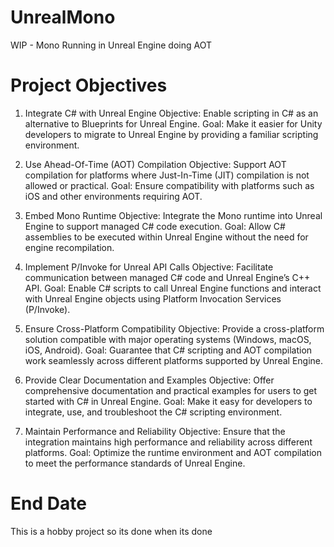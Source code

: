 # UnrealMono
WIP - Mono Running in Unreal Engine doing AOT

# Project Objectives
1. Integrate C# with Unreal Engine
Objective: Enable scripting in C# as an alternative to Blueprints for Unreal Engine.
Goal: Make it easier for Unity developers to migrate to Unreal Engine by providing a familiar scripting environment.

2. Use Ahead-Of-Time (AOT) Compilation
Objective: Support AOT compilation for platforms where Just-In-Time (JIT) compilation is not allowed or practical.
Goal: Ensure compatibility with platforms such as iOS and other environments requiring AOT.

3. Embed Mono Runtime
Objective: Integrate the Mono runtime into Unreal Engine to support managed C# code execution.
Goal: Allow C# assemblies to be executed within Unreal Engine without the need for engine recompilation.

4. Implement P/Invoke for Unreal API Calls
Objective: Facilitate communication between managed C# code and Unreal Engine’s C++ API.
Goal: Enable C# scripts to call Unreal Engine functions and interact with Unreal Engine objects using Platform Invocation Services (P/Invoke).

5. Ensure Cross-Platform Compatibility
Objective: Provide a cross-platform solution compatible with major operating systems (Windows, macOS, iOS, Android).
Goal: Guarantee that C# scripting and AOT compilation work seamlessly across different platforms supported by Unreal Engine.

6. Provide Clear Documentation and Examples
Objective: Offer comprehensive documentation and practical examples for users to get started with C# in Unreal Engine.
Goal: Make it easy for developers to integrate, use, and troubleshoot the C# scripting environment.

7. Maintain Performance and Reliability
Objective: Ensure that the integration maintains high performance and reliability across different platforms.
Goal: Optimize the runtime environment and AOT compilation to meet the performance standards of Unreal Engine.

# End Date
This is a hobby project so its done when its done
